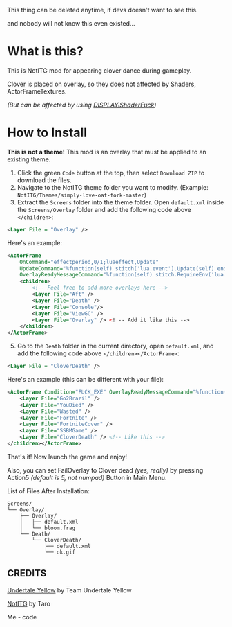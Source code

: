 This thing can be deleted anytime, if devs doesn't want to see this.

and nobody will not know this even existed...

# What is this?
This is NotITG mod for appearing clover dance during gameplay.

Clover is placed on overlay, so they does not affected by Shaders, ActorFrameTextures.

*(But can be affected by using [DISPLAY:ShaderFuck](https://craftedcart.gitlab.io/notitg_docs/lua_api/rage_display.html#RageDisplay.ShaderFuck))*

# How to Install
**This is not a theme!** This mod is an overlay that must be applied to an existing theme.

1. Click the green `Code` button at the top, then select `Download ZIP` to download the files.
2. Navigate to the NotITG theme folder you want to modify. (Example: `NotITG/Themes/simply-love-oat-fork-master`)
3. Extract the `Screens` folder into the theme folder.
Open `default.xml` inside the `Screens/Overlay` folder and add the following code above `</children>`:
```xml
<Layer File = "Overlay" />
```

Here's an example:
```xml
<ActorFrame 
    OnCommand="effectperiod,0/1;luaeffect,Update"
    UpdateCommand="%function(self) stitch('lua.event').Update(self) end"
    OverlayReadyMessageCommand="%function(self) stitch.RequireEnv('lua.setup', {self = self}) end" >
    <children>
        <!-- Feel free to add more overlays here -->
        <Layer File="Aft" />
		<Layer File="Death" />
        <Layer File="Console"/>
        <Layer File="ViewGC" />
        <Layer File="Overlay" /> <! -- Add it like this --> 
    </children>
</ActorFrame>
```

5. Go to the `Death` folder in the current directory, open `default.xml`, and add the following code above `</children></ActorFrame>`:

```xml
<Layer File = "CloverDeath" />
```

Here's an example (this can be different with your file):
```xml
<ActorFrame Condition="FUCK_EXE" OverlayReadyMessageCommand="%function(self) stitch('lua.death').Ready(self) end" ><children>
	<Layer File="Go2Brazil" />
	<Layer File="YouDied" />
	<Layer File="Wasted" />
	<Layer File="Fortnite" />
	<Layer File="FortniteCover" />
	<Layer File="SSBMGame" />
	<Layer File="CloverDeath" /> <!-- Like this --> 
</children></ActorFrame>
```

That's it! Now launch the game and enjoy!

Also, you can set FailOverlay to Clover dead *(yes, really)* by pressing Action5 *(default is 5, not numpad)* Button in Main Menu.

List of Files After Installation:

```
Screens/
└── Overlay/
    ├── Overlay/
    │   ├── default.xml
    │   └── bloom.frag
    └── Death/
        └── CloverDeath/
            ├── default.xml
            └── ok.gif
```

## CREDITS
[Undertale Yellow](https://gamejolt.com/games/UndertaleYellow/136925) by Team Undertale Yellow

[NotITG](https://www.noti.tg) by Taro

Me - code